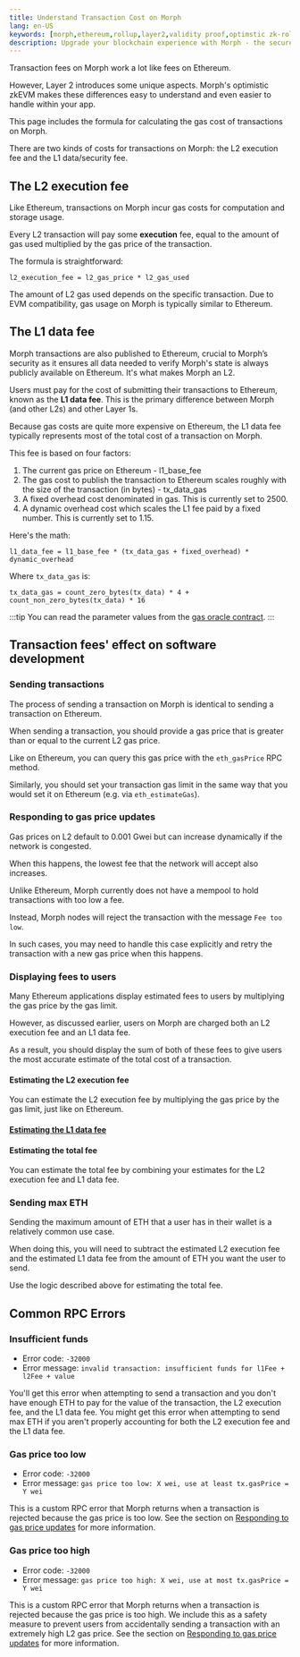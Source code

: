 ```yaml
---
title: Understand Transaction Cost on Morph
lang: en-US
keywords: [morph,ethereum,rollup,layer2,validity proof,optimstic zk-rollup]
description: Upgrade your blockchain experience with Morph - the secure decentralized, cost0efficient, and high-performing optimstic zk-rollup solution. Try it now!
---
```


Transaction fees on Morph work a lot like fees on Ethereum. 

However, Layer 2 introduces some unique aspects. Morph's optimistic zkEVM makes these differences easy to understand and even easier to handle within your app.

This page includes the formula for calculating the gas cost of transactions on Morph.

There are two kinds of costs for transactions on Morph: the L2 execution fee and the L1 data/security fee.

## The L2 execution fee

Like Ethereum, transactions on Morph incur gas costs for computation and storage usage.

Every L2 transaction will pay some **execution** fee, equal to the amount of gas used multiplied by the gas price of the transaction.

The formula is straightforward:



<!--
We support [EIP-1559](https://eips.ethereum.org/EIPS/eip-1559) as a way to process L2 transaction fee.

In EIP-1559, the cost of a unit of gas is composed of two components:

- **Base fee**: This fee is the same for all transactions in a block. It varies between blocks based on the difference between the actual size of the blocks (which depends on the demand for block space) and the target block size. When the block uses more gas than the target block size，the base fee goes up to discourage demand. When the block uses less gas than the target block size，the base fee goes down to encourage demand.
- **Priority fee**: This fee is specified in the transaction itself and varies between transactions. Block proposers are expected to select the transactions that offer them the highest priority fees first.

There are some differences between Ethereum and Morph in this regard:

- ETH is not burned. Burning ETH on L2 would only lock it in the bridge forever.
- Some EIP 1559 parameters are different:

  | Parameter | Morph value | Ethereum value (for reference) |
  | - | -: | -: |
  | Block gas limit | 30,000,000 gas | 30,000,000 gas
  | Block gas target | 5,000,000 gas | 15,000,000 gas
  | EIP-1559 elasticity multiplier | 6 | 2
  | EIP-1559 denominator | 50 | 8
  | Maximum base fee increase (per block) | 10% | 12.5%
  | Maximum base fee decrease (per block) | 2% | 12.5%
  | Block time in seconds | 2 | 12


From an application development perspective, EIP-1559 introduces the following changes:

- The `BASEFEE` opcode is now supported. The `BASEFEE` opcodes return the base fee of the current block.
- The `eth_maxPriorityFeePerGas` and `eth_feeHistory` RPC methods are now supported. `eth_maxPriorityFeePerGas` returns a fee per gas that is an estimate of how much you can pay as a priority fee, or 'tip', to get a transaction included in the current block. `eth_feeHistory` returns a collection of historical gas information from which you can decide what to submit as your `maxFeePerGas` and/or `maxPriorityFeePerGas`.

-->



```
l2_execution_fee = l2_gas_price * l2_gas_used
```
<!--
transaction_gas_price = l2_base_fee + l2_priority_fee
-->

The amount of L2 gas used depends on the specific transaction. Due to EVM compatibility, gas usage on Morph is typically similar to Ethereum.


## The L1 data fee

Morph transactions are also published to Ethereum, crucial to Morph’s security as it ensures all data needed to verify Morph's state is always publicly available on Ethereum.
It's what makes Morph an L2.

Users must pay for the cost of submitting their transactions to Ethereum, known as the **L1 data fee**. This is the primary difference between Morph (and other L2s) and other Layer 1s.

Because gas costs are quite more expensive on Ethereum, the L1 data fee typically represents most of the total cost of a transaction on Morph.


This fee is based on four factors:

1. The current gas price on Ethereum - l1_base_fee
2. The gas cost to publish the transaction to Ethereum scales roughly with the size of the transaction (in bytes) - tx_data_gas
3. A fixed overhead cost denominated in gas. This is currently set to 2500.
4. A dynamic overhead cost which scales the L1 fee paid by a fixed number. This is currently set to 1.15.

Here's the math:

```
l1_data_fee = l1_base_fee * (tx_data_gas + fixed_overhead) * dynamic_overhead
```

Where `tx_data_gas` is:

```
tx_data_gas = count_zero_bytes(tx_data) * 4 + count_non_zero_bytes(tx_data) * 16
```
:::tip
You can read the parameter values from the [gas oracle contract](https://github.com/morph-l2/contracts/tree/main/contracts/L2/GasPriceOracle.sol).
:::



## Transaction fees' effect on software development

### Sending transactions

The process of sending a transaction on Morph is identical to sending a transaction on Ethereum.

When sending a transaction, you should provide a gas price that is greater than or equal to the current L2 gas price.

Like on Ethereum, you can query this gas price with the `eth_gasPrice` RPC method.

Similarly, you should set your transaction gas limit in the same way that you would set it on Ethereum (e.g. via `eth_estimateGas`).

### Responding to gas price updates

Gas prices on L2 default to 0.001 Gwei but can increase dynamically if the network is congested.

When this happens, the lowest fee that the network will accept also increases.

Unlike Ethereum, Morph currently does not have a mempool to hold transactions with too low a fee.

Instead, Morph nodes will reject the transaction with the message `Fee too low`.

In such cases, you may need to handle this case explicitly and retry the transaction with a new gas price when this happens.

### Displaying fees to users

Many Ethereum applications display estimated fees to users by multiplying the gas price by the gas limit.

However, as discussed earlier, users on Morph are charged both an L2 execution fee and an L1 data fee.

As a result, you should display the sum of both of these fees to give users the most accurate estimate of the total cost of a transaction.


#### Estimating the L2 execution fee

You can estimate the L2 execution fee by multiplying the gas price by the gas limit, just like on Ethereum.

#### [Estimating the L1 data fee](./4-understand-transaction-cost-on-morph.md/#the-l1-data-fee)



#### Estimating the total fee

You can estimate the total fee by combining your estimates for the L2 execution fee and L1 data fee.

### Sending max ETH

Sending the maximum amount of ETH that a user has in their wallet is a relatively common use case.

When doing this, you will need to subtract the estimated L2 execution fee and the estimated L1 data fee from the amount of ETH you want the user to send.

Use the logic described above for estimating the total fee.

## Common RPC Errors

### Insufficient funds

- Error code: `-32000`
- Error message: `invalid transaction: insufficient funds for l1Fee + l2Fee + value`

You'll get this error when attempting to send a transaction and you don't have enough ETH to pay for the value of the transaction, the L2 execution fee, and the L1 data fee.
You might get this error when attempting to send max ETH if you aren't properly accounting for both the L2 execution fee and the L1 data fee.

### Gas price too low

- Error code: `-32000`
- Error message: `gas price too low: X wei, use at least tx.gasPrice = Y wei`

This is a custom RPC error that Morph returns when a transaction is rejected because the gas price is too low.
See the section on [Responding to gas price updates](#responding-to-gas-price-updates) for more information.

### Gas price too high
- Error code: `-32000`
- Error message: `gas price too high: X wei, use at most tx.gasPrice = Y wei`

This is a custom RPC error that Morph returns when a transaction is rejected because the gas price is too high.
We include this as a safety measure to prevent users from accidentally sending a transaction with an extremely high L2 gas price.
See the section on [Responding to gas price updates](#responding-to-gas-price-updates) for more information.